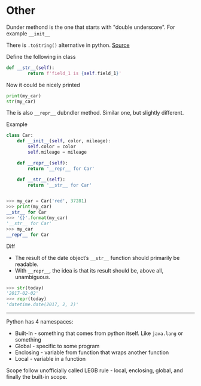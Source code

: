 # Other

Dunder methond is the one that starts with "double underscore". For example `__init__`


There is `.toString()` alternative in python.
[Source](https://dbader.org/blog/python-repr-vs-str)

Define the following in class
```python
def __str__(self):
        return f'field_1 is {self.field_1}'
```

Now it could be nicely printed
```python
print(my_car)
str(my_car)
```

The is also `__repr__` dubndler method. Similar one, but slightly different.

Example
```python
class Car:
    def __init__(self, color, mileage):
        self.color = color
        self.mileage = mileage

    def __repr__(self):
        return '__repr__ for Car'

    def __str__(self):
        return '__str__ for Car'


>>> my_car = Car('red', 37281)
>>> print(my_car)
__str__ for Car
>>> '{}'.format(my_car)
'__str__ for Car'
>>> my_car
__repr__ for Car
```

Diff
* The result of the date object’s `__str__` function should primarily be readable.
* With `__repr__`, the idea is that its result should be, above all, unambiguous.

```python
>>> str(today)
'2017-02-02'
>>> repr(today)
'datetime.date(2017, 2, 2)'
```


---

Python has 4 namespaces:
* Built-In - something that comes from python itself. Like `java.lang` or something
* Global - specific to some program
* Enclosing - variable from function that wraps another function
* Local - variable in a function

Scope follow unofficially called LEGB rule - local, enclosing, global, and finally the built-in scope.
